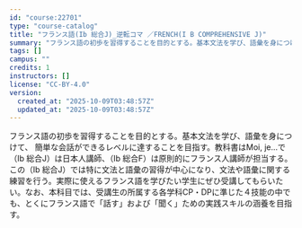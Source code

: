 ```yaml
---
id: "course:22701"
type: "course-catalog"
title: "フランス語(Ib 総合J)_逆転コマ ／FRENCH(I B COMPREHENSIVE J)"
summary: "フランス語の初歩を習得することを目的とする。基本文法を学び、語彙を身につけて、 簡単な会話ができるレベルに達することを目指す。教科書はMoi, je...で（Ⅰb 総合J）は日本人講師、（Ⅰb 総合F）は原則的にフランス人講師が担当する。こ…"
tags: []
campus: ""
credits: 1
instructors: []
license: "CC-BY-4.0"
version:
  created_at: "2025-10-09T03:48:57Z"
  updated_at: "2025-10-09T03:48:57Z"
---
```

フランス語の初歩を習得することを目的とする。基本文法を学び、語彙を身につけて、 簡単な会話ができるレベルに達することを目指す。教科書はMoi, je...で（Ⅰb 総合J）は日本人講師、（Ⅰb 総合F）は原則的にフランス人講師が担当する。この（Ⅰb 総合J）では特に文法と語彙の習得が中心になり、文法や語彙に関する練習を行う。実際に使えるフランス語を学びたい学生にぜひ受講してもらいたい。なお、本科目では、受講生の所属する各学科CP・DPに準じた４技能の中でも、とくにフランス語で「話す」および「聞く」ための実践スキルの涵養を目指す。
